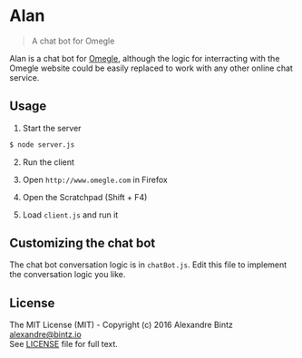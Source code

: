 # Alan
> A chat bot for Omegle

Alan is a chat bot for [Omegle](http://www.omegle.com/), although the logic for interracting with the Omegle website could be easily replaced to work with any other online chat service.


## Usage

1. Start the server

  ```bash
  $ node server.js
  ```

2. Run the client

  1. Open `http://www.omegle.com` in Firefox
  2. Open the Scratchpad (Shift + F4)
  3. Load `client.js` and run it


## Customizing the chat bot

The chat bot conversation logic is in `chatBot.js`. Edit this file to implement the conversation logic you like.


## License

The MIT License (MIT) - Copyright (c) 2016 Alexandre Bintz <alexandre@bintz.io>  
See [LICENSE](LICENSE) file for full text.
